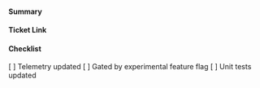 <!-- Thank you for contributing a pull request! Here are a few tips to help you:

1. If this is your first contribution, make sure you've read the Contribution Checklist https://developers.mattermost.com/contribute/getting-started/contribution-checklist/
2. Read our blog post about "Submitting Great PRs" https://developers.mattermost.com/blog/2019-01-24-submitting-great-prs
3. Take a look at other repository-specific documentation at https://developers.mattermost.com/contribute/getting-started/

REMEMBER TO:
- Run `make check-style` to check for style errors (required for all pull requests)
- Run `make test` to ensure unit tests passed
-->

#### Summary
<!--
A description of what this pull request does
-->

#### Ticket Link
<!--
If this pull request addresses a Help Wanted ticket, please link the relevant GitHub issue, e.g.:

  Fixes: https://github.com/mattermost/mattermost-server/issues/XXXXX

Otherwise, link the Jira ticket.
-->

#### Checklist
<!-- Check off items as they are completed. ~~Strike through~~ items if they don't apply -->
[ ] Telemetry updated
[ ] Gated by experimental feature flag
[ ] Unit tests updated
